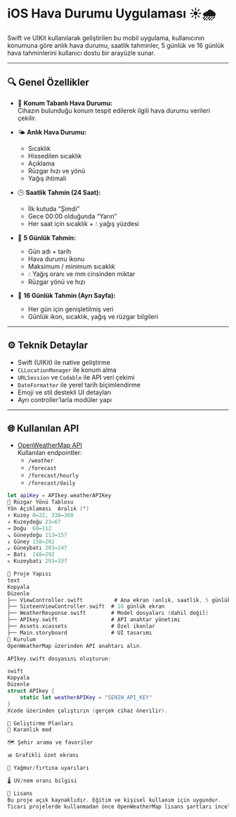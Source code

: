 # iOS Hava Durumu Uygulaması ☀️🌧️

Swift ve UIKit kullanılarak geliştirilen bu mobil uygulama, kullanıcının konumuna göre anlık hava durumu, saatlik tahminler, 5 günlük ve 16 günlük hava tahminlerini kullanıcı dostu bir arayüzle sunar.

---

## 🔍 Genel Özellikler

- 📍 **Konum Tabanlı Hava Durumu:**  
  Cihazın bulunduğu konum tespit edilerek ilgili hava durumu verileri çekilir.

- 🌤️ **Anlık Hava Durumu:**  
  - Sıcaklık  
  - Hissedilen sıcaklık  
  - Açıklama  
  - Rüzgar hızı ve yönü  
  - Yağış ihtimali

- 🕒 **Saatlik Tahmin (24 Saat):**  
  - İlk kutuda “Şimdi”  
  - Gece 00:00 olduğunda “Yarın”  
  - Her saat için sıcaklık + 💧 yağış yüzdesi

- 📅 **5 Günlük Tahmin:**  
  - Gün adı + tarih  
  - Hava durumu ikonu  
  - Maksimum / minimum sıcaklık  
  - 💧 Yağış oranı ve mm cinsinden miktar  
  - Rüzgar yönü ve hızı

- 📆 **16 Günlük Tahmin (Ayrı Sayfa):**  
  - Her gün için genişletilmiş veri  
  - Günlük ikon, sıcaklık, yağış ve rüzgar bilgileri

---

## ⚙️ Teknik Detaylar

- Swift (UIKit) ile native geliştirme  
- `CLLocationManager` ile konum alma  
- `URLSession` ve `Codable` ile API veri çekimi  
- `DateFormatter` ile yerel tarih biçimlendirme  
- Emoji ve stil destekli UI detayları  
- Ayrı controller’larla modüler yapı

---

## 🌐 Kullanılan API

- [OpenWeatherMap API](https://openweathermap.org/api)  
  Kullanılan endpointler:  
  - `/weather`  
  - `/forecast`  
  - `/forecast/hourly`  
  - `/forecast/daily`

```swift
let apiKey = APIkey.weatherAPIKey
🧭 Rüzgar Yönü Tablosu
Yön Açıklaması	Aralık (°)
↑ Kuzey	0–22, 338–360
↗ Kuzeydoğu	23–67
→ Doğu	68–112
↘ Güneydoğu	113–157
↓ Güney	158–202
↙ Güneybatı	203–247
← Batı	248–292
↖ Kuzeybatı	293–337

📂 Proje Yapısı
text
Kopyala
Düzenle
├── ViewController.swift          # Ana ekran (anlık, saatlik, 5 günlük)
├── SixteenViewController.swift  # 16 günlük ekran
├── WeatherResponse.swift        # Model dosyaları (dahil değil)
├── APIkey.swift                 # API anahtar yönetimi
├── Assets.xcassets              # Özel ikonlar
├── Main.storyboard              # UI tasarımı
🚀 Kurulum
OpenWeatherMap üzerinden API anahtarı alın.

APIkey.swift dosyasını oluşturun:

swift
Kopyala
Düzenle
struct APIkey {
    static let weatherAPIKey = "SENIN_API_KEY"
}
Xcode üzerinden çalıştırın (gerçek cihaz önerilir).

🔮 Geliştirme Planları
🌙 Karanlık mod

🗺️ Şehir arama ve favoriler

📊 Grafikli özet ekranı

🔔 Yağmur/fırtına uyarıları

🌡️ UV/nem oranı bilgisi

📄 Lisans
Bu proje açık kaynaklıdır. Eğitim ve kişisel kullanım için uygundur.
Ticari projelerde kullanmadan önce OpenWeatherMap lisans şartları incelenmelidir.






